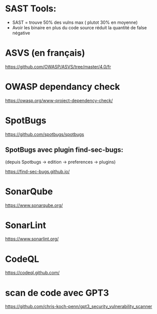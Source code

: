 # SAST Tools:

- SAST = trouve 50% des vulns max ( plutot 30% en moyenne)
- Avoir les binaire en plus du code source réduit la quantité de false négative

# ASVS (en français)

https://github.com/OWASP/ASVS/tree/master/4.0/fr

# OWASP dependancy check

https://owasp.org/www-project-dependency-check/

# SpotBugs

https://github.com/spotbugs/spotbugs

## SpotBugs avec plugin find-sec-bugs: 

(depuis Spotbugs -> edition -> preferences -> plugins)

https://find-sec-bugs.github.io/

# SonarQube

https://www.sonarqube.org/

# SonarLint

https://www.sonarlint.org/

# CodeQL

https://codeql.github.com/

# scan de code avec GPT3

https://github.com/chris-koch-penn/gpt3_security_vulnerability_scanner